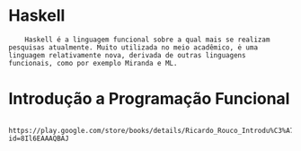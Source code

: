 # Haskell
        
        Haskell é a linguagem funcional sobre a qual mais se realizam pesquisas atualmente. Muito utilizada no meio acadêmico, ė uma linguagem relativamente nova, derivada de outras linguagens funcionais, como por exemplo Miranda e ML. 

# Introdução a Programação Funcional
        
        https://play.google.com/store/books/details/Ricardo_Rouco_Introdu%C3%A7%C3%A3o_a_Programa%C3%A7%C3%A3o_Funcional?id=8Il6EAAAQBAJ
